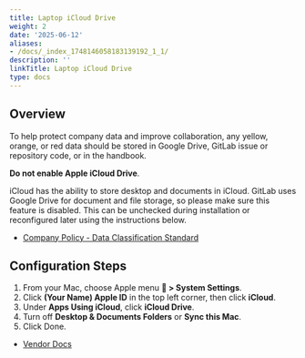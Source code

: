 ```yaml
---
title: Laptop iCloud Drive
weight: 2
date: '2025-06-12'
aliases:
- /docs/_index_1748146058183139192_1_1/
description: ''
linkTitle: Laptop iCloud Drive
type: docs
---
```


## Overview

To help protect company data and improve collaboration, any yellow, orange, or red data should be stored in Google Drive, GitLab issue or repository code, or in the handbook.

**Do not enable Apple iCloud Drive**.

iCloud has the ability to store desktop and documents in iCloud. GitLab uses Google Drive for document and file storage, so please make sure this feature is disabled. This can be unchecked during installation or reconfigured later using the instructions below.

- [Company Policy - Data Classification Standard](/handbook/security/standards/data-classification-standard/)

## Configuration Steps

1. From your Mac, choose Apple menu ** > System Settings**.
2. Click **(Your Name) Apple ID** in the top left corner, then click **iCloud**.
3. Under **Apps Using iCloud**, click **iCloud Drive**.
4. Turn off **Desktop & Documents Folders** or **Sync this Mac**.
5. Click Done.

- [Vendor Docs](https://support.apple.com/en-us/109344)
